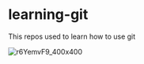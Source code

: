 # learning-git

This repos used to learn how to use git

![r6YemvF9_400x400](https://user-images.githubusercontent.com/97845262/213898513-2fe58a74-1535-40f9-bec0-528fd9b0960f.jpg)

